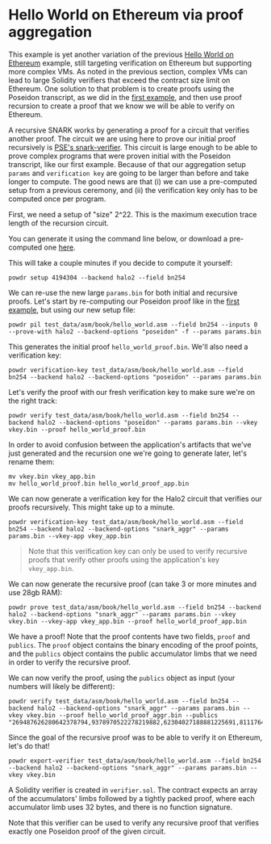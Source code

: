 # Hello World on Ethereum via proof aggregation

This example is yet another variation of the previous [Hello World on Ethereum](./hello_world_ethereum.md)
example, still targeting verification on Ethereum but supporting more complex
VMs. As noted in the previous section, complex VMs can lead to large
Solidity verifiers that exceed the contract size limit on Ethereum. One
solution to that problem is to create proofs using the Poseidon transcript, as
we did in the [first example](./hello_world.md), and then use proof
recursion to create a proof that we know we will be able to verify on Ethereum.

A recursive SNARK works by generating a proof for a circuit that verifies
another proof. The circuit we are using here to prove our initial proof
recursively is [PSE's snark-verifier](https://github.com/privacy-scaling-explorations/snark-verifier/). This circuit is large enough
to be able to prove complex programs that were proven initial with the Poseidon
transcript, like our first example. Because of that our aggregation setup
`params` and `verification key` are going to be larger than before and take
longer to compute.  The good news are that (i) we can use a pre-computed setup
from a previous ceremony, and (ii) the verification key only has to be computed
once per program.

First, we need a setup of "size" 2^22. This is the maximum execution trace length of the recursion circuit.

You can generate it using the command line below, or download a pre-computed
one [here](https://drive.google.com/file/d/1xG_O_KqooiRR3QJno3tXIiNELSB2AQMH/view?usp=drive_link).

This will take a couple minutes if you decide to compute it yourself:
```console
powdr setup 4194304 --backend halo2 --field bn254
```

We can re-use the new large `params.bin` for both initial and recursive proofs.
Let's start by re-computing our Poseidon proof like in the [first example](./hello_world.md),
but using our new setup file:
```console
powdr pil test_data/asm/book/hello_world.asm --field bn254 --inputs 0 --prove-with halo2 --backend-options "poseidon" -f --params params.bin
```

This generates the initial proof `hello_world_proof.bin`.
We'll also need a verification key:
```console
powdr verification-key test_data/asm/book/hello_world.asm --field bn254 --backend halo2 --backend-options "poseidon" --params params.bin
```

Let's verify the proof with our fresh verification key to make sure we're on the right track:
```console
powdr verify test_data/asm/book/hello_world.asm --field bn254 --backend halo2 --backend-options "poseidon" --params params.bin --vkey vkey.bin --proof hello_world_proof.bin
```

In order to avoid confusion between the application's artifacts
that we've just generated and the recursion one we're going to generate
later, let's rename them:
```console
mv vkey.bin vkey_app.bin
mv hello_world_proof.bin hello_world_proof_app.bin
```

We can now generate a verification key for the Halo2 circuit that verifies our proofs recursively. This might take up to a minute.
```console
powdr verification-key test_data/asm/book/hello_world.asm --field bn254 --backend halo2 --backend-options "snark_aggr" --params params.bin --vkey-app vkey_app.bin
```

> Note that this verification key can only be used to verify recursive proofs that verify other proofs using the application's key `vkey_app.bin`.

We can now generate the recursive proof (can take 3 or more minutes and use 28gb RAM):
```console
powdr prove test_data/asm/book/hello_world.asm --field bn254 --backend halo2 --backend-options "snark_aggr" --params params.bin --vkey vkey.bin --vkey-app vkey_app.bin --proof hello_world_proof_app.bin
```

We have a proof! Note that the proof contents have two fields, `proof` and
`publics`.  The `proof` object contains the binary encoding of the proof
points, and the `publics` object contains the public accumulator limbs that we
need in order to verify the recursive proof.

We can now verify the proof, using the `publics` object as input (your numbers will likely be different):
```console
powdr verify test_data/asm/book/hello_world.asm --field bn254 --backend halo2 --backend-options "snark_aggr" --params params.bin --vkey vkey.bin --proof hello_world_proof_aggr.bin --publics "269487626280642378794,9378970522278219882,62304027188881225691,811176493438944,234778270138968319485,3212529982775999134,171155758373806079356,207910400337448,188563849779606300850,155626297629081952942,194348356185923309508,433061951018270,34598221006207900280,283775241405787955338,79508596887913496910,354189825580534"
```

Since the goal of the recursive proof was to be able to verify it on Ethereum, let's do that!
```console
powdr export-verifier test_data/asm/book/hello_world.asm --field bn254 --backend halo2 --backend-options "snark_aggr" --params params.bin --vkey vkey.bin
```

A Solidity verifier is created in `verifier.sol`. The contract expects an array of the accumulators' limbs followed by a tightly packed proof, where each accumulator limb uses 32 bytes, and there is no function signature.

Note that this verifier can be used to verify any recursive proof that verifies exactly one Poseidon proof of the given circuit.